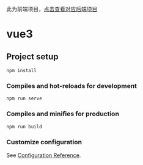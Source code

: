 此为前端项目，[点击查看对应后端项目](https://github.com/OrkinPrime/VueBaking)

# vue3

## Project setup
```
npm install
```

### Compiles and hot-reloads for development
```
npm run serve
```

### Compiles and minifies for production
```
npm run build
```

### Customize configuration
See [Configuration Reference](https://cli.vuejs.org/config/).
